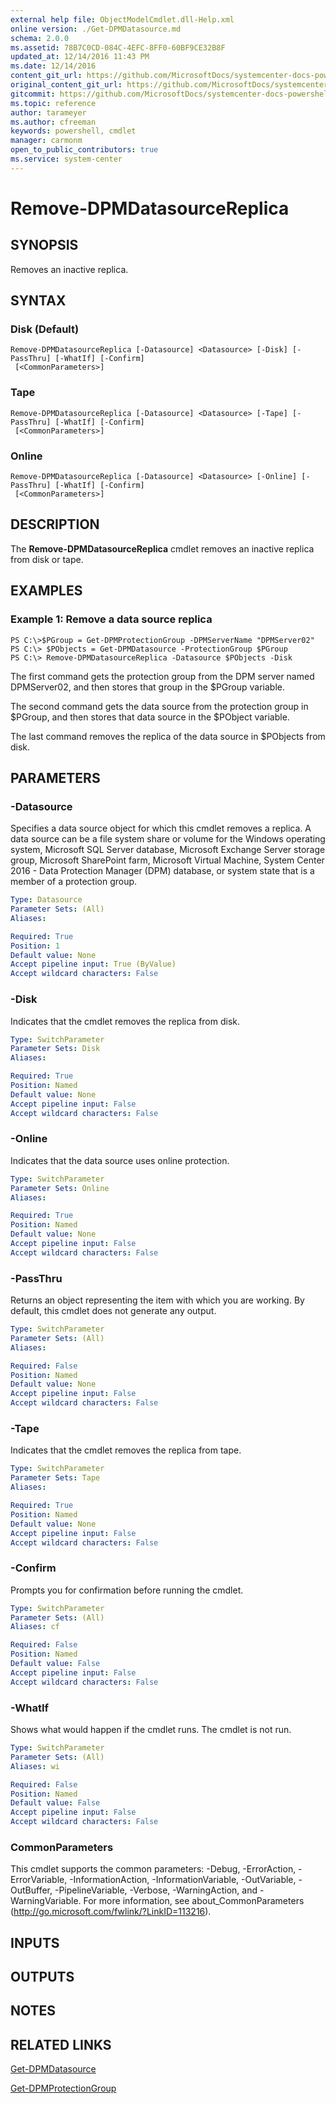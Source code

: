 ```yaml
---
external help file: ObjectModelCmdlet.dll-Help.xml
online version: ./Get-DPMDatasource.md
schema: 2.0.0
ms.assetid: 78B7C0CD-084C-4EFC-8FF0-60BF9CE32B8F
updated_at: 12/14/2016 11:43 PM
ms.date: 12/14/2016
content_git_url: https://github.com/MicrosoftDocs/systemcenter-docs-powershell/blob/master/systemcenter-cmdlets/SystemCenter2016/DataProtectionManager/v1.0/Remove-DPMDatasourceReplica.md
original_content_git_url: https://github.com/MicrosoftDocs/systemcenter-docs-powershell/blob/master/systemcenter-cmdlets/SystemCenter2016/DataProtectionManager/v1.0/Remove-DPMDatasourceReplica.md
gitcommit: https://github.com/MicrosoftDocs/systemcenter-docs-powershell/blob/96cd9bd2780eb6b78c540fa00d3b8a4313e3ed40/systemcenter-cmdlets/SystemCenter2016/DataProtectionManager/v1.0/Remove-DPMDatasourceReplica.md
ms.topic: reference
author: tarameyer
ms.author: cfreeman
keywords: powershell, cmdlet
manager: carmonm
open_to_public_contributors: true
ms.service: system-center
---
```


# Remove-DPMDatasourceReplica

## SYNOPSIS
Removes an inactive replica.

## SYNTAX

### Disk (Default)
```
Remove-DPMDatasourceReplica [-Datasource] <Datasource> [-Disk] [-PassThru] [-WhatIf] [-Confirm]
 [<CommonParameters>]
```

### Tape
```
Remove-DPMDatasourceReplica [-Datasource] <Datasource> [-Tape] [-PassThru] [-WhatIf] [-Confirm]
 [<CommonParameters>]
```

### Online
```
Remove-DPMDatasourceReplica [-Datasource] <Datasource> [-Online] [-PassThru] [-WhatIf] [-Confirm]
 [<CommonParameters>]
```

## DESCRIPTION
The **Remove-DPMDatasourceReplica** cmdlet removes an inactive replica from disk or tape.

## EXAMPLES

### Example 1: Remove a data source replica
```
PS C:\>$PGroup = Get-DPMProtectionGroup -DPMServerName "DPMServer02"
PS C:\> $PObjects = Get-DPMDatasource -ProtectionGroup $PGroup
PS C:\> Remove-DPMDatasourceReplica -Datasource $PObjects -Disk
```

The first command gets the protection group from the DPM server named DPMServer02, and then stores that group in the $PGroup variable.

The second command gets the data source from the protection group in $PGroup, and then stores that data source in the $PObject variable.

The last command removes the replica of the data source in $PObjects from disk.

## PARAMETERS

### -Datasource
Specifies a data source object for which this cmdlet removes a replica.
A data source can be a file system share or volume for the Windows operating system, Microsoft SQL Server database, Microsoft Exchange Server storage group, Microsoft SharePoint farm, Microsoft Virtual Machine, System Center 2016 - Data Protection Manager (DPM) database, or system state that is a member of a protection group.

```yaml
Type: Datasource
Parameter Sets: (All)
Aliases: 

Required: True
Position: 1
Default value: None
Accept pipeline input: True (ByValue)
Accept wildcard characters: False
```

### -Disk
Indicates that the cmdlet removes the replica from disk.

```yaml
Type: SwitchParameter
Parameter Sets: Disk
Aliases: 

Required: True
Position: Named
Default value: None
Accept pipeline input: False
Accept wildcard characters: False
```

### -Online
Indicates that the data source uses online protection.

```yaml
Type: SwitchParameter
Parameter Sets: Online
Aliases: 

Required: True
Position: Named
Default value: None
Accept pipeline input: False
Accept wildcard characters: False
```

### -PassThru
Returns an object representing the item with which you are working.
By default, this cmdlet does not generate any output.

```yaml
Type: SwitchParameter
Parameter Sets: (All)
Aliases: 

Required: False
Position: Named
Default value: None
Accept pipeline input: False
Accept wildcard characters: False
```

### -Tape
Indicates that the cmdlet removes the replica from tape.

```yaml
Type: SwitchParameter
Parameter Sets: Tape
Aliases: 

Required: True
Position: Named
Default value: None
Accept pipeline input: False
Accept wildcard characters: False
```

### -Confirm
Prompts you for confirmation before running the cmdlet.

```yaml
Type: SwitchParameter
Parameter Sets: (All)
Aliases: cf

Required: False
Position: Named
Default value: False
Accept pipeline input: False
Accept wildcard characters: False
```

### -WhatIf
Shows what would happen if the cmdlet runs.
The cmdlet is not run.

```yaml
Type: SwitchParameter
Parameter Sets: (All)
Aliases: wi

Required: False
Position: Named
Default value: False
Accept pipeline input: False
Accept wildcard characters: False
```

### CommonParameters
This cmdlet supports the common parameters: -Debug, -ErrorAction, -ErrorVariable, -InformationAction, -InformationVariable, -OutVariable, -OutBuffer, -PipelineVariable, -Verbose, -WarningAction, and -WarningVariable. For more information, see about_CommonParameters (http://go.microsoft.com/fwlink/?LinkID=113216).

## INPUTS

## OUTPUTS

## NOTES

## RELATED LINKS

[Get-DPMDatasource](xref:SystemCenter2016/DataProtectionManager/v1.0/Get-DPMDatasource.md)

[Get-DPMProtectionGroup](xref:SystemCenter2016/DataProtectionManager/v1.0/Get-DPMProtectionGroup.md)

